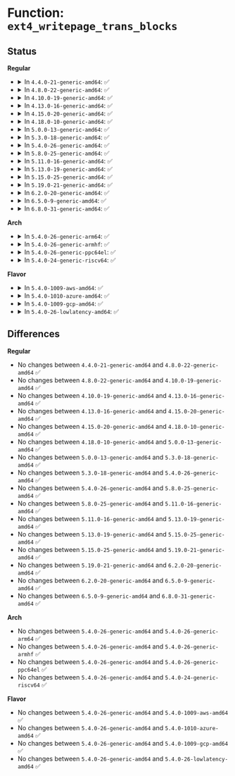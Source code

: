 # Function: <code>ext4_writepage_trans_blocks</code>

## Status
<b>Regular</b>
<ul>
<li>
<details>
<summary>In <code>4.4.0-21-generic-amd64</code>: ✅</summary>

```c
int ext4_writepage_trans_blocks(struct inode * inode)
```

```json
{
  "name": "ext4_writepage_trans_blocks",
  "collision_type": "Unique Global",
  "inline_type": "No",
  "funcs": [
    {
      "addr": 18446744071581575680,
      "name": "ext4_writepage_trans_blocks",
      "external": true,
      "loc": "fs/ext4/inode.c:4984",
      "file": "fs/ext4/inode.c",
      "inline": "seen, unknown",
      "caller_inline": [],
      "caller_func": [
        "fs/ext4/inode.c:ext4_writepage",
        "fs/ext4/inode.c:ext4_punch_hole",
        "fs/ext4/inode.c:ext4_truncate",
        "fs/ext4/inode.c:ext4_write_begin",
        "fs/ext4/inode.c:ext4_page_mkwrite",
        "fs/ext4/extents.c:ext4_collapse_range",
        "fs/ext4/extents.c:ext4_insert_range",
        "fs/ext4/move_extent.c:move_extent_per_page",
        "fs/ext4/xattr.c:ext4_xattr_set",
        "fs/ext4/inline.c:ext4_try_to_write_inline_data",
        "fs/ext4/inline.c:ext4_inline_data_truncate",
        "fs/ext4/inline.c:ext4_convert_inline_data",
        "fs/ext4/acl.c:ext4_set_acl",
        "fs/ext4/crypto_policy.c:ext4_process_policy"
      ]
    }
  ],
  "symbols": [
    {
      "addr": 18446744071581575680,
      "name": "ext4_writepage_trans_blocks",
      "section": ".text",
      "bind": "STB_GLOBAL",
      "size": 160
    }
  ]
}
```
</details>
</li>
<li>
<details>
<summary>In <code>4.8.0-22-generic-amd64</code>: ✅</summary>

```c
int ext4_writepage_trans_blocks(struct inode * inode)
```

```json
{
  "name": "ext4_writepage_trans_blocks",
  "collision_type": "Unique Global",
  "inline_type": "No",
  "funcs": [
    {
      "addr": 18446744071581763824,
      "name": "ext4_writepage_trans_blocks",
      "external": true,
      "loc": "fs/ext4/inode.c:5325",
      "file": "fs/ext4/inode.c",
      "inline": "seen, unknown",
      "caller_inline": [],
      "caller_func": [
        "fs/ext4/inode.c:ext4_page_mkwrite",
        "fs/ext4/inode.c:ext4_truncate",
        "fs/ext4/inode.c:ext4_punch_hole",
        "fs/ext4/inode.c:ext4_writepage",
        "fs/ext4/inode.c:ext4_write_begin",
        "fs/ext4/extents.c:ext4_insert_range",
        "fs/ext4/extents.c:ext4_collapse_range",
        "fs/ext4/move_extent.c:move_extent_per_page",
        "fs/ext4/xattr.c:ext4_xattr_set",
        "fs/ext4/inline.c:ext4_convert_inline_data",
        "fs/ext4/inline.c:ext4_inline_data_truncate",
        "fs/ext4/inline.c:ext4_try_to_write_inline_data",
        "fs/ext4/acl.c:ext4_set_acl"
      ]
    }
  ],
  "symbols": [
    {
      "addr": 18446744071581763824,
      "name": "ext4_writepage_trans_blocks",
      "section": ".text",
      "bind": "STB_GLOBAL",
      "size": 154
    }
  ]
}
```
</details>
</li>
<li>
<details>
<summary>In <code>4.10.0-19-generic-amd64</code>: ✅</summary>

```c
int ext4_writepage_trans_blocks(struct inode * inode)
```

```json
{
  "name": "ext4_writepage_trans_blocks",
  "collision_type": "Unique Global",
  "inline_type": "No",
  "funcs": [
    {
      "addr": 18446744071581852864,
      "name": "ext4_writepage_trans_blocks",
      "external": true,
      "loc": "fs/ext4/inode.c:5469",
      "file": "fs/ext4/inode.c",
      "inline": "seen, unknown",
      "caller_inline": [],
      "caller_func": [
        "fs/ext4/inode.c:ext4_page_mkwrite",
        "fs/ext4/inode.c:ext4_truncate",
        "fs/ext4/inode.c:ext4_punch_hole",
        "fs/ext4/inode.c:ext4_writepage",
        "fs/ext4/inode.c:ext4_write_begin",
        "fs/ext4/super.c:ext4_set_context",
        "fs/ext4/extents.c:ext4_insert_range",
        "fs/ext4/extents.c:ext4_collapse_range",
        "fs/ext4/move_extent.c:move_extent_per_page",
        "fs/ext4/xattr.c:ext4_xattr_set",
        "fs/ext4/inline.c:ext4_convert_inline_data",
        "fs/ext4/inline.c:ext4_inline_data_truncate",
        "fs/ext4/inline.c:ext4_try_to_write_inline_data",
        "fs/ext4/acl.c:ext4_set_acl"
      ]
    }
  ],
  "symbols": [
    {
      "addr": 18446744071581852864,
      "name": "ext4_writepage_trans_blocks",
      "section": ".text",
      "bind": "STB_GLOBAL",
      "size": 171
    }
  ]
}
```
</details>
</li>
<li>
<details>
<summary>In <code>4.13.0-16-generic-amd64</code>: ✅</summary>

```c
int ext4_writepage_trans_blocks(struct inode * inode)
```

```json
{
  "name": "ext4_writepage_trans_blocks",
  "collision_type": "Unique Global",
  "inline_type": "No",
  "funcs": [
    {
      "addr": 18446744071582000576,
      "name": "ext4_writepage_trans_blocks",
      "external": true,
      "loc": "fs/ext4/inode.c:5629",
      "file": "fs/ext4/inode.c",
      "inline": "seen, unknown",
      "caller_inline": [],
      "caller_func": [
        "fs/ext4/extents.c:ext4_insert_range",
        "fs/ext4/extents.c:ext4_collapse_range",
        "fs/ext4/inline.c:ext4_convert_inline_data",
        "fs/ext4/inline.c:ext4_inline_data_truncate",
        "fs/ext4/inline.c:ext4_try_to_write_inline_data",
        "fs/ext4/inode.c:ext4_page_mkwrite",
        "fs/ext4/inode.c:ext4_truncate",
        "fs/ext4/inode.c:ext4_punch_hole",
        "fs/ext4/inode.c:ext4_writepage",
        "fs/ext4/inode.c:ext4_write_begin",
        "fs/ext4/move_extent.c:move_extent_per_page",
        "fs/ext4/xattr.c:__ext4_xattr_set_credits"
      ]
    }
  ],
  "symbols": [
    {
      "addr": 18446744071582000576,
      "name": "ext4_writepage_trans_blocks",
      "section": ".text",
      "bind": "STB_GLOBAL",
      "size": 168
    }
  ]
}
```
</details>
</li>
<li>
<details>
<summary>In <code>4.15.0-20-generic-amd64</code>: ✅</summary>

```c
int ext4_writepage_trans_blocks(struct inode * inode)
```

```json
{
  "name": "ext4_writepage_trans_blocks",
  "collision_type": "Unique Global",
  "inline_type": "No",
  "funcs": [
    {
      "addr": 18446744071582150480,
      "name": "ext4_writepage_trans_blocks",
      "external": true,
      "loc": "fs/ext4/inode.c:5682",
      "file": "fs/ext4/inode.c",
      "inline": "seen, unknown",
      "caller_inline": [],
      "caller_func": [
        "fs/ext4/extents.c:ext4_insert_range",
        "fs/ext4/extents.c:ext4_collapse_range",
        "fs/ext4/inline.c:ext4_convert_inline_data",
        "fs/ext4/inline.c:ext4_inline_data_truncate",
        "fs/ext4/inline.c:ext4_try_to_write_inline_data",
        "fs/ext4/inode.c:ext4_page_mkwrite",
        "fs/ext4/inode.c:ext4_truncate",
        "fs/ext4/inode.c:ext4_punch_hole",
        "fs/ext4/inode.c:ext4_writepage",
        "fs/ext4/inode.c:ext4_write_begin",
        "fs/ext4/move_extent.c:move_extent_per_page",
        "fs/ext4/xattr.c:__ext4_xattr_set_credits"
      ]
    }
  ],
  "symbols": [
    {
      "addr": 18446744071582150480,
      "name": "ext4_writepage_trans_blocks",
      "section": ".text",
      "bind": "STB_GLOBAL",
      "size": 168
    }
  ]
}
```
</details>
</li>
<li>
<details>
<summary>In <code>4.18.0-10-generic-amd64</code>: ✅</summary>

```c
int ext4_writepage_trans_blocks(struct inode * inode)
```

```json
{
  "name": "ext4_writepage_trans_blocks",
  "collision_type": "Unique Global",
  "inline_type": "No",
  "funcs": [
    {
      "addr": 18446744071582339968,
      "name": "ext4_writepage_trans_blocks",
      "external": true,
      "loc": "fs/ext4/inode.c:5778",
      "file": "fs/ext4/inode.c",
      "inline": "seen, unknown",
      "caller_inline": [],
      "caller_func": [
        "fs/ext4/extents.c:ext4_insert_range",
        "fs/ext4/extents.c:ext4_collapse_range",
        "fs/ext4/inline.c:ext4_convert_inline_data",
        "fs/ext4/inline.c:ext4_inline_data_truncate",
        "fs/ext4/inline.c:ext4_try_to_write_inline_data",
        "fs/ext4/inode.c:ext4_page_mkwrite",
        "fs/ext4/inode.c:ext4_truncate",
        "fs/ext4/inode.c:ext4_punch_hole",
        "fs/ext4/inode.c:ext4_writepage",
        "fs/ext4/inode.c:ext4_write_begin",
        "fs/ext4/move_extent.c:move_extent_per_page",
        "fs/ext4/xattr.c:__ext4_xattr_set_credits"
      ]
    }
  ],
  "symbols": [
    {
      "addr": 18446744071582339968,
      "name": "ext4_writepage_trans_blocks",
      "section": ".text",
      "bind": "STB_GLOBAL",
      "size": 171
    }
  ]
}
```
</details>
</li>
<li>
<details>
<summary>In <code>5.0.0-13-generic-amd64</code>: ✅</summary>

```c
int ext4_writepage_trans_blocks(struct inode * inode)
```

```json
{
  "name": "ext4_writepage_trans_blocks",
  "collision_type": "Unique Global",
  "inline_type": "No",
  "funcs": [
    {
      "addr": 18446744071582439088,
      "name": "ext4_writepage_trans_blocks",
      "external": true,
      "loc": "fs/ext4/inode.c:5830",
      "file": "fs/ext4/inode.c",
      "inline": "seen, unknown",
      "caller_inline": [],
      "caller_func": [
        "fs/ext4/extents.c:ext4_insert_range",
        "fs/ext4/extents.c:ext4_collapse_range",
        "fs/ext4/inline.c:ext4_convert_inline_data",
        "fs/ext4/inline.c:ext4_inline_data_truncate",
        "fs/ext4/inline.c:ext4_try_to_write_inline_data",
        "fs/ext4/inode.c:ext4_page_mkwrite",
        "fs/ext4/inode.c:ext4_truncate",
        "fs/ext4/inode.c:ext4_punch_hole",
        "fs/ext4/inode.c:ext4_writepage",
        "fs/ext4/inode.c:ext4_write_begin",
        "fs/ext4/move_extent.c:move_extent_per_page",
        "fs/ext4/xattr.c:__ext4_xattr_set_credits"
      ]
    }
  ],
  "symbols": [
    {
      "addr": 18446744071582439088,
      "name": "ext4_writepage_trans_blocks",
      "section": ".text",
      "bind": "STB_GLOBAL",
      "size": 171
    }
  ]
}
```
</details>
</li>
<li>
<details>
<summary>In <code>5.3.0-18-generic-amd64</code>: ✅</summary>

```c
int ext4_writepage_trans_blocks(struct inode * inode)
```

```json
{
  "name": "ext4_writepage_trans_blocks",
  "collision_type": "Unique Global",
  "inline_type": "No",
  "funcs": [
    {
      "addr": 18446744071582608560,
      "name": "ext4_writepage_trans_blocks",
      "external": true,
      "loc": "fs/ext4/inode.c:5852",
      "file": "fs/ext4/inode.c",
      "inline": "seen, unknown",
      "caller_inline": [],
      "caller_func": [
        "fs/ext4/extents.c:ext4_insert_range",
        "fs/ext4/extents.c:ext4_collapse_range",
        "fs/ext4/inline.c:ext4_convert_inline_data",
        "fs/ext4/inline.c:ext4_inline_data_truncate",
        "fs/ext4/inline.c:ext4_convert_inline_data_to_extent",
        "fs/ext4/inode.c:ext4_page_mkwrite",
        "fs/ext4/inode.c:ext4_truncate",
        "fs/ext4/inode.c:ext4_punch_hole",
        "fs/ext4/inode.c:__ext4_journalled_writepage",
        "fs/ext4/inode.c:ext4_write_begin",
        "fs/ext4/move_extent.c:move_extent_per_page",
        "fs/ext4/xattr.c:__ext4_xattr_set_credits"
      ]
    }
  ],
  "symbols": [
    {
      "addr": 18446744071582608560,
      "name": "ext4_writepage_trans_blocks",
      "section": ".text",
      "bind": "STB_GLOBAL",
      "size": 165
    }
  ]
}
```
</details>
</li>
<li>
<details>
<summary>In <code>5.4.0-26-generic-amd64</code>: ✅</summary>

```c
int ext4_writepage_trans_blocks(struct inode * inode)
```

```json
{
  "name": "ext4_writepage_trans_blocks",
  "collision_type": "Unique Global",
  "inline_type": "No",
  "funcs": [
    {
      "addr": 18446744071582709472,
      "name": "ext4_writepage_trans_blocks",
      "external": true,
      "loc": "fs/ext4/inode.c:5866",
      "file": "fs/ext4/inode.c",
      "inline": "seen, unknown",
      "caller_inline": [],
      "caller_func": [
        "fs/ext4/extents.c:ext4_insert_range",
        "fs/ext4/extents.c:ext4_collapse_range",
        "fs/ext4/inline.c:ext4_convert_inline_data",
        "fs/ext4/inline.c:ext4_inline_data_truncate",
        "fs/ext4/inline.c:ext4_convert_inline_data_to_extent",
        "fs/ext4/inode.c:ext4_page_mkwrite",
        "fs/ext4/inode.c:ext4_truncate",
        "fs/ext4/inode.c:ext4_punch_hole",
        "fs/ext4/inode.c:__ext4_journalled_writepage",
        "fs/ext4/inode.c:ext4_write_begin",
        "fs/ext4/move_extent.c:move_extent_per_page",
        "fs/ext4/xattr.c:__ext4_xattr_set_credits"
      ]
    }
  ],
  "symbols": [
    {
      "addr": 18446744071582709472,
      "name": "ext4_writepage_trans_blocks",
      "section": ".text",
      "bind": "STB_GLOBAL",
      "size": 165
    }
  ]
}
```
</details>
</li>
<li>
<details>
<summary>In <code>5.8.0-25-generic-amd64</code>: ✅</summary>

```c
int ext4_writepage_trans_blocks(struct inode * inode)
```

```json
{
  "name": "ext4_writepage_trans_blocks",
  "collision_type": "Unique Global",
  "inline_type": "No",
  "funcs": [
    {
      "addr": 18446744071583020912,
      "name": "ext4_writepage_trans_blocks",
      "external": true,
      "loc": "fs/ext4/inode.c:5587",
      "file": "fs/ext4/inode.c",
      "inline": "seen, unknown",
      "caller_inline": [],
      "caller_func": [
        "fs/ext4/extents.c:ext4_insert_range",
        "fs/ext4/extents.c:ext4_collapse_range",
        "fs/ext4/extents.c:ext4_ext_shift_path_extents",
        "fs/ext4/extents.c:ext4_ext_shift_path_extents",
        "fs/ext4/inline.c:ext4_convert_inline_data",
        "fs/ext4/inline.c:ext4_inline_data_truncate",
        "fs/ext4/inline.c:ext4_convert_inline_data_to_extent",
        "fs/ext4/inode.c:ext4_page_mkwrite",
        "fs/ext4/inode.c:ext4_truncate",
        "fs/ext4/inode.c:ext4_punch_hole",
        "fs/ext4/inode.c:__ext4_journalled_writepage",
        "fs/ext4/inode.c:ext4_write_begin",
        "fs/ext4/xattr.c:__ext4_xattr_set_credits"
      ]
    }
  ],
  "symbols": [
    {
      "addr": 18446744071583020912,
      "name": "ext4_writepage_trans_blocks",
      "section": ".text",
      "bind": "STB_GLOBAL",
      "size": 89
    }
  ]
}
```
</details>
</li>
<li>
<details>
<summary>In <code>5.11.0-16-generic-amd64</code>: ✅</summary>

```c
int ext4_writepage_trans_blocks(struct inode * inode)
```

```json
{
  "name": "ext4_writepage_trans_blocks",
  "collision_type": "Unique Global",
  "inline_type": "No",
  "funcs": [
    {
      "addr": 18446744071583096528,
      "name": "ext4_writepage_trans_blocks",
      "external": true,
      "loc": "fs/ext4/inode.c:5678",
      "file": "fs/ext4/inode.c",
      "inline": "seen, unknown",
      "caller_inline": [],
      "caller_func": [
        "fs/ext4/extents.c:ext4_insert_range",
        "fs/ext4/extents.c:ext4_collapse_range",
        "fs/ext4/extents.c:ext4_ext_shift_path_extents",
        "fs/ext4/extents.c:ext4_ext_shift_path_extents",
        "fs/ext4/inline.c:ext4_convert_inline_data",
        "fs/ext4/inline.c:ext4_inline_data_truncate",
        "fs/ext4/inline.c:ext4_convert_inline_data_to_extent",
        "fs/ext4/inode.c:ext4_page_mkwrite",
        "fs/ext4/inode.c:ext4_truncate",
        "fs/ext4/inode.c:ext4_punch_hole",
        "fs/ext4/inode.c:__ext4_journalled_writepage",
        "fs/ext4/inode.c:ext4_write_begin",
        "fs/ext4/xattr.c:__ext4_xattr_set_credits"
      ]
    }
  ],
  "symbols": [
    {
      "addr": 18446744071583096528,
      "name": "ext4_writepage_trans_blocks",
      "section": ".text",
      "bind": "STB_GLOBAL",
      "size": 89
    }
  ]
}
```
</details>
</li>
<li>
<details>
<summary>In <code>5.13.0-19-generic-amd64</code>: ✅</summary>

```c
int ext4_writepage_trans_blocks(struct inode * inode)
```

```json
{
  "name": "ext4_writepage_trans_blocks",
  "collision_type": "Unique Global",
  "inline_type": "No",
  "funcs": [
    {
      "addr": 18446744071583121552,
      "name": "ext4_writepage_trans_blocks",
      "external": true,
      "loc": "fs/ext4/inode.c:5675",
      "file": "fs/ext4/inode.c",
      "inline": "seen, unknown",
      "caller_inline": [],
      "caller_func": [
        "fs/ext4/extents.c:ext4_insert_range",
        "fs/ext4/extents.c:ext4_collapse_range",
        "fs/ext4/extents.c:ext4_ext_shift_path_extents",
        "fs/ext4/extents.c:ext4_ext_shift_path_extents",
        "fs/ext4/inline.c:ext4_convert_inline_data",
        "fs/ext4/inline.c:ext4_inline_data_truncate",
        "fs/ext4/inline.c:ext4_convert_inline_data_to_extent",
        "fs/ext4/inode.c:ext4_page_mkwrite",
        "fs/ext4/inode.c:ext4_truncate",
        "fs/ext4/inode.c:ext4_punch_hole",
        "fs/ext4/inode.c:__ext4_journalled_writepage",
        "fs/ext4/inode.c:ext4_write_begin",
        "fs/ext4/xattr.c:__ext4_xattr_set_credits"
      ]
    }
  ],
  "symbols": [
    {
      "addr": 18446744071583121552,
      "name": "ext4_writepage_trans_blocks",
      "section": ".text",
      "bind": "STB_GLOBAL",
      "size": 89
    }
  ]
}
```
</details>
</li>
<li>
<details>
<summary>In <code>5.15.0-25-generic-amd64</code>: ✅</summary>

```c
int ext4_writepage_trans_blocks(struct inode * inode)
```

```json
{
  "name": "ext4_writepage_trans_blocks",
  "collision_type": "Unique Global",
  "inline_type": "No",
  "funcs": [
    {
      "addr": 18446744071583462384,
      "name": "ext4_writepage_trans_blocks",
      "external": true,
      "loc": "fs/ext4/inode.c:5614",
      "file": "fs/ext4/inode.c",
      "inline": "seen, unknown",
      "caller_inline": [],
      "caller_func": [
        "fs/ext4/extents.c:ext4_insert_range",
        "fs/ext4/extents.c:ext4_collapse_range",
        "fs/ext4/extents.c:ext4_ext_shift_path_extents",
        "fs/ext4/inline.c:ext4_convert_inline_data",
        "fs/ext4/inline.c:ext4_inline_data_truncate",
        "fs/ext4/inline.c:ext4_convert_inline_data_to_extent",
        "fs/ext4/inode.c:ext4_page_mkwrite",
        "fs/ext4/inode.c:ext4_truncate",
        "fs/ext4/inode.c:ext4_punch_hole",
        "fs/ext4/inode.c:__ext4_journalled_writepage",
        "fs/ext4/inode.c:ext4_write_begin",
        "fs/ext4/xattr.c:__ext4_xattr_set_credits"
      ]
    }
  ],
  "symbols": [
    {
      "addr": 18446744071583462384,
      "name": "ext4_writepage_trans_blocks",
      "section": ".text",
      "bind": "STB_GLOBAL",
      "size": 89
    }
  ]
}
```
</details>
</li>
<li>
<details>
<summary>In <code>5.19.0-21-generic-amd64</code>: ✅</summary>

```c
int ext4_writepage_trans_blocks(struct inode * inode)
```

```json
{
  "name": "ext4_writepage_trans_blocks",
  "collision_type": "Unique Global",
  "inline_type": "No",
  "funcs": [
    {
      "addr": 18446744071583985632,
      "name": "ext4_writepage_trans_blocks",
      "external": true,
      "loc": "fs/ext4/inode.c:5692",
      "file": "fs/ext4/inode.c",
      "inline": "seen, unknown",
      "caller_inline": [],
      "caller_func": [
        "fs/ext4/extents.c:ext4_insert_range",
        "fs/ext4/extents.c:ext4_collapse_range",
        "fs/ext4/extents.c:ext4_ext_shift_path_extents",
        "fs/ext4/inline.c:ext4_convert_inline_data",
        "fs/ext4/inline.c:ext4_inline_data_truncate",
        "fs/ext4/inline.c:ext4_convert_inline_data_to_extent",
        "fs/ext4/inode.c:ext4_page_mkwrite",
        "fs/ext4/inode.c:ext4_truncate",
        "fs/ext4/inode.c:ext4_punch_hole",
        "fs/ext4/inode.c:__ext4_journalled_writepage",
        "fs/ext4/inode.c:ext4_write_begin",
        "fs/ext4/xattr.c:__ext4_xattr_set_credits"
      ]
    }
  ],
  "symbols": [
    {
      "addr": 18446744071583985632,
      "name": "ext4_writepage_trans_blocks",
      "section": ".text",
      "bind": "STB_GLOBAL",
      "size": 99
    }
  ]
}
```
</details>
</li>
<li>
<details>
<summary>In <code>6.2.0-20-generic-amd64</code>: ✅</summary>

```c
int ext4_writepage_trans_blocks(struct inode * inode)
```

```json
{
  "name": "ext4_writepage_trans_blocks",
  "collision_type": "Unique Global",
  "inline_type": "No",
  "funcs": [
    {
      "addr": 18446744071584614800,
      "name": "ext4_writepage_trans_blocks",
      "external": true,
      "loc": "fs/ext4/inode.c:5831",
      "file": "fs/ext4/inode.c",
      "inline": "seen, unknown",
      "caller_inline": [],
      "caller_func": [
        "fs/ext4/extents.c:ext4_insert_range",
        "fs/ext4/extents.c:ext4_collapse_range",
        "fs/ext4/extents.c:ext4_ext_shift_path_extents",
        "fs/ext4/inline.c:ext4_convert_inline_data",
        "fs/ext4/inline.c:ext4_inline_data_truncate",
        "fs/ext4/inline.c:ext4_convert_inline_data_to_extent",
        "fs/ext4/inode.c:ext4_page_mkwrite",
        "fs/ext4/inode.c:ext4_truncate",
        "fs/ext4/inode.c:ext4_punch_hole",
        "fs/ext4/inode.c:__ext4_journalled_writepage",
        "fs/ext4/inode.c:ext4_write_begin",
        "fs/ext4/xattr.c:__ext4_xattr_set_credits"
      ]
    }
  ],
  "symbols": [
    {
      "addr": 18446744071584614800,
      "name": "ext4_writepage_trans_blocks",
      "section": ".text",
      "bind": "STB_GLOBAL",
      "size": 99
    }
  ]
}
```
</details>
</li>
<li>
<details>
<summary>In <code>6.5.0-9-generic-amd64</code>: ✅</summary>

```c
int ext4_writepage_trans_blocks(struct inode * inode)
```

```json
{
  "name": "ext4_writepage_trans_blocks",
  "collision_type": "Unique Global",
  "inline_type": "No",
  "funcs": [
    {
      "addr": 18446744071584841536,
      "name": "ext4_writepage_trans_blocks",
      "external": true,
      "loc": "fs/ext4/inode.c:5643",
      "file": "fs/ext4/inode.c",
      "inline": "seen, unknown",
      "caller_inline": [],
      "caller_func": [
        "fs/ext4/extents.c:ext4_insert_range",
        "fs/ext4/extents.c:ext4_collapse_range",
        "fs/ext4/extents.c:ext4_ext_shift_path_extents",
        "fs/ext4/inline.c:ext4_convert_inline_data",
        "fs/ext4/inline.c:ext4_inline_data_truncate",
        "fs/ext4/inline.c:ext4_convert_inline_data_to_extent",
        "fs/ext4/inode.c:ext4_page_mkwrite",
        "fs/ext4/inode.c:ext4_truncate",
        "fs/ext4/inode.c:ext4_punch_hole",
        "fs/ext4/inode.c:ext4_write_begin",
        "fs/ext4/xattr.c:__ext4_xattr_set_credits"
      ]
    }
  ],
  "symbols": [
    {
      "addr": 18446744071584841536,
      "name": "ext4_writepage_trans_blocks",
      "section": ".text",
      "bind": "STB_GLOBAL",
      "size": 99
    }
  ]
}
```
</details>
</li>
<li>
<details>
<summary>In <code>6.8.0-31-generic-amd64</code>: ✅</summary>

```c
int ext4_writepage_trans_blocks(struct inode * inode)
```

```json
{
  "name": "ext4_writepage_trans_blocks",
  "collision_type": "Unique Global",
  "inline_type": "No",
  "funcs": [
    {
      "addr": 18446744071585074400,
      "name": "ext4_writepage_trans_blocks",
      "external": true,
      "loc": "fs/ext4/inode.c:5663",
      "file": "fs/ext4/inode.c",
      "inline": "seen, unknown",
      "caller_inline": [],
      "caller_func": [
        "fs/ext4/extents.c:ext4_insert_range",
        "fs/ext4/extents.c:ext4_collapse_range",
        "fs/ext4/extents.c:ext4_ext_shift_path_extents",
        "fs/ext4/inline.c:ext4_convert_inline_data",
        "fs/ext4/inline.c:ext4_inline_data_truncate",
        "fs/ext4/inline.c:ext4_convert_inline_data_to_extent",
        "fs/ext4/inode.c:ext4_page_mkwrite",
        "fs/ext4/inode.c:ext4_truncate",
        "fs/ext4/inode.c:ext4_punch_hole",
        "fs/ext4/inode.c:ext4_write_begin",
        "fs/ext4/xattr.c:__ext4_xattr_set_credits"
      ]
    }
  ],
  "symbols": [
    {
      "addr": 18446744071585074400,
      "name": "ext4_writepage_trans_blocks",
      "section": ".text",
      "bind": "STB_GLOBAL",
      "size": 99
    }
  ]
}
```
</details>
</li>
</ul>
<b>Arch</b>
<ul>
<li>
<details>
<summary>In <code>5.4.0-26-generic-arm64</code>: ✅</summary>

```c
int ext4_writepage_trans_blocks(struct inode * inode)
```

```json
{
  "name": "ext4_writepage_trans_blocks",
  "collision_type": "Unique Global",
  "inline_type": "No",
  "funcs": [
    {
      "addr": 18446603336494366840,
      "name": "ext4_writepage_trans_blocks",
      "external": true,
      "loc": "fs/ext4/inode.c:5866",
      "file": "fs/ext4/inode.c",
      "inline": "seen, unknown",
      "caller_inline": [],
      "caller_func": [
        "fs/ext4/extents.c:ext4_insert_range",
        "fs/ext4/extents.c:ext4_collapse_range",
        "fs/ext4/inline.c:ext4_convert_inline_data",
        "fs/ext4/inline.c:ext4_inline_data_truncate",
        "fs/ext4/inline.c:ext4_convert_inline_data_to_extent",
        "fs/ext4/inode.c:ext4_page_mkwrite",
        "fs/ext4/inode.c:ext4_truncate",
        "fs/ext4/inode.c:ext4_punch_hole",
        "fs/ext4/inode.c:__ext4_journalled_writepage",
        "fs/ext4/inode.c:ext4_write_begin",
        "fs/ext4/move_extent.c:move_extent_per_page",
        "fs/ext4/xattr.c:__ext4_xattr_set_credits"
      ]
    }
  ],
  "symbols": [
    {
      "addr": 18446603336494366840,
      "name": "ext4_writepage_trans_blocks",
      "section": ".text",
      "bind": "STB_GLOBAL",
      "size": 176
    }
  ]
}
```
</details>
</li>
<li>
<details>
<summary>In <code>5.4.0-26-generic-armhf</code>: ✅</summary>

```c
int ext4_writepage_trans_blocks(struct inode * inode)
```

```json
{
  "name": "ext4_writepage_trans_blocks",
  "collision_type": "Unique Global",
  "inline_type": "No",
  "funcs": [
    {
      "addr": 3227801320,
      "name": "ext4_writepage_trans_blocks",
      "external": true,
      "loc": "fs/ext4/inode.c:5866",
      "file": "fs/ext4/inode.c",
      "inline": "seen, unknown",
      "caller_inline": [],
      "caller_func": [
        "fs/ext4/extents.c:ext4_insert_range",
        "fs/ext4/extents.c:ext4_collapse_range",
        "fs/ext4/inline.c:ext4_convert_inline_data",
        "fs/ext4/inline.c:ext4_inline_data_truncate",
        "fs/ext4/inline.c:ext4_convert_inline_data_to_extent",
        "fs/ext4/inode.c:ext4_page_mkwrite",
        "fs/ext4/inode.c:ext4_truncate",
        "fs/ext4/inode.c:ext4_punch_hole",
        "fs/ext4/inode.c:__ext4_journalled_writepage",
        "fs/ext4/inode.c:ext4_write_begin",
        "fs/ext4/move_extent.c:move_extent_per_page",
        "fs/ext4/xattr.c:__ext4_xattr_set_credits"
      ]
    }
  ],
  "symbols": [
    {
      "addr": 3227801320,
      "name": "ext4_writepage_trans_blocks",
      "section": ".text",
      "bind": "STB_GLOBAL",
      "size": 180
    }
  ]
}
```
</details>
</li>
<li>
<details>
<summary>In <code>5.4.0-26-generic-ppc64el</code>: ✅</summary>

```c
int ext4_writepage_trans_blocks(struct inode * inode)
```

```json
{
  "name": "ext4_writepage_trans_blocks",
  "collision_type": "Unique Global",
  "inline_type": "No",
  "funcs": [
    {
      "addr": 13835058055288099328,
      "name": "ext4_writepage_trans_blocks",
      "external": true,
      "loc": "fs/ext4/inode.c:5866",
      "file": "fs/ext4/inode.c",
      "inline": "seen, unknown",
      "caller_inline": [],
      "caller_func": [
        "fs/ext4/extents.c:ext4_insert_range",
        "fs/ext4/extents.c:ext4_collapse_range",
        "fs/ext4/inline.c:ext4_convert_inline_data",
        "fs/ext4/inline.c:ext4_inline_data_truncate",
        "fs/ext4/inline.c:ext4_convert_inline_data_to_extent",
        "fs/ext4/inode.c:ext4_page_mkwrite",
        "fs/ext4/inode.c:ext4_truncate",
        "fs/ext4/inode.c:ext4_punch_hole",
        "fs/ext4/inode.c:__ext4_journalled_writepage",
        "fs/ext4/inode.c:ext4_write_begin",
        "fs/ext4/inode.c:ext4_write_begin",
        "fs/ext4/move_extent.c:move_extent_per_page",
        "fs/ext4/xattr.c:__ext4_xattr_set_credits"
      ]
    }
  ],
  "symbols": [
    {
      "addr": 13835058055288099328,
      "name": "ext4_writepage_trans_blocks",
      "section": ".text",
      "bind": "STB_GLOBAL",
      "size": 268
    }
  ]
}
```
</details>
</li>
<li>
<details>
<summary>In <code>5.4.0-24-generic-riscv64</code>: ✅</summary>

```c
int ext4_writepage_trans_blocks(struct inode * inode)
```

```json
{
  "name": "ext4_writepage_trans_blocks",
  "collision_type": "Unique Global",
  "inline_type": "No",
  "funcs": [
    {
      "addr": 18446743936273794530,
      "name": "ext4_writepage_trans_blocks",
      "external": true,
      "loc": "fs/ext4/inode.c:5866",
      "file": "fs/ext4/inode.c",
      "inline": "seen, unknown",
      "caller_inline": [],
      "caller_func": [
        "fs/ext4/extents.c:ext4_insert_range",
        "fs/ext4/extents.c:ext4_collapse_range",
        "fs/ext4/inline.c:ext4_convert_inline_data",
        "fs/ext4/inline.c:ext4_inline_data_truncate",
        "fs/ext4/inline.c:ext4_convert_inline_data_to_extent",
        "fs/ext4/inode.c:ext4_page_mkwrite",
        "fs/ext4/inode.c:ext4_truncate",
        "fs/ext4/inode.c:ext4_punch_hole",
        "fs/ext4/inode.c:__ext4_journalled_writepage",
        "fs/ext4/inode.c:ext4_write_begin",
        "fs/ext4/move_extent.c:move_extent_per_page",
        "fs/ext4/xattr.c:__ext4_xattr_set_credits"
      ]
    }
  ],
  "symbols": [
    {
      "addr": 18446743936273794530,
      "name": "ext4_writepage_trans_blocks",
      "section": ".text",
      "bind": "STB_GLOBAL",
      "size": 176
    }
  ]
}
```
</details>
</li>
</ul>
<b>Flavor</b>
<ul>
<li>
<details>
<summary>In <code>5.4.0-1009-aws-amd64</code>: ✅</summary>

```c
int ext4_writepage_trans_blocks(struct inode * inode)
```

```json
{
  "name": "ext4_writepage_trans_blocks",
  "collision_type": "Unique Global",
  "inline_type": "No",
  "funcs": [
    {
      "addr": 18446744071582678208,
      "name": "ext4_writepage_trans_blocks",
      "external": true,
      "loc": "fs/ext4/inode.c:5866",
      "file": "fs/ext4/inode.c",
      "inline": "seen, unknown",
      "caller_inline": [],
      "caller_func": [
        "fs/ext4/extents.c:ext4_insert_range",
        "fs/ext4/extents.c:ext4_collapse_range",
        "fs/ext4/inline.c:ext4_convert_inline_data",
        "fs/ext4/inline.c:ext4_inline_data_truncate",
        "fs/ext4/inline.c:ext4_convert_inline_data_to_extent",
        "fs/ext4/inode.c:ext4_page_mkwrite",
        "fs/ext4/inode.c:ext4_truncate",
        "fs/ext4/inode.c:ext4_punch_hole",
        "fs/ext4/inode.c:__ext4_journalled_writepage",
        "fs/ext4/inode.c:ext4_write_begin",
        "fs/ext4/move_extent.c:move_extent_per_page",
        "fs/ext4/xattr.c:__ext4_xattr_set_credits"
      ]
    }
  ],
  "symbols": [
    {
      "addr": 18446744071582678208,
      "name": "ext4_writepage_trans_blocks",
      "section": ".text",
      "bind": "STB_GLOBAL",
      "size": 165
    }
  ]
}
```
</details>
</li>
<li>
<details>
<summary>In <code>5.4.0-1010-azure-amd64</code>: ✅</summary>

```c
int ext4_writepage_trans_blocks(struct inode * inode)
```

```json
{
  "name": "ext4_writepage_trans_blocks",
  "collision_type": "Unique Global",
  "inline_type": "No",
  "funcs": [
    {
      "addr": 18446744071582615376,
      "name": "ext4_writepage_trans_blocks",
      "external": true,
      "loc": "fs/ext4/inode.c:5866",
      "file": "fs/ext4/inode.c",
      "inline": "seen, unknown",
      "caller_inline": [],
      "caller_func": [
        "fs/ext4/extents.c:ext4_insert_range",
        "fs/ext4/extents.c:ext4_collapse_range",
        "fs/ext4/inline.c:ext4_convert_inline_data",
        "fs/ext4/inline.c:ext4_inline_data_truncate",
        "fs/ext4/inline.c:ext4_convert_inline_data_to_extent",
        "fs/ext4/inode.c:ext4_page_mkwrite",
        "fs/ext4/inode.c:ext4_truncate",
        "fs/ext4/inode.c:ext4_punch_hole",
        "fs/ext4/inode.c:__ext4_journalled_writepage",
        "fs/ext4/inode.c:ext4_write_begin",
        "fs/ext4/move_extent.c:move_extent_per_page",
        "fs/ext4/xattr.c:__ext4_xattr_set_credits"
      ]
    }
  ],
  "symbols": [
    {
      "addr": 18446744071582615376,
      "name": "ext4_writepage_trans_blocks",
      "section": ".text",
      "bind": "STB_GLOBAL",
      "size": 165
    }
  ]
}
```
</details>
</li>
<li>
<details>
<summary>In <code>5.4.0-1009-gcp-amd64</code>: ✅</summary>

```c
int ext4_writepage_trans_blocks(struct inode * inode)
```

```json
{
  "name": "ext4_writepage_trans_blocks",
  "collision_type": "Unique Global",
  "inline_type": "No",
  "funcs": [
    {
      "addr": 18446744071582668064,
      "name": "ext4_writepage_trans_blocks",
      "external": true,
      "loc": "fs/ext4/inode.c:5866",
      "file": "fs/ext4/inode.c",
      "inline": "seen, unknown",
      "caller_inline": [],
      "caller_func": [
        "fs/ext4/extents.c:ext4_insert_range",
        "fs/ext4/extents.c:ext4_collapse_range",
        "fs/ext4/inline.c:ext4_convert_inline_data",
        "fs/ext4/inline.c:ext4_inline_data_truncate",
        "fs/ext4/inline.c:ext4_convert_inline_data_to_extent",
        "fs/ext4/inode.c:ext4_page_mkwrite",
        "fs/ext4/inode.c:ext4_truncate",
        "fs/ext4/inode.c:ext4_punch_hole",
        "fs/ext4/inode.c:__ext4_journalled_writepage",
        "fs/ext4/inode.c:ext4_write_begin",
        "fs/ext4/move_extent.c:move_extent_per_page",
        "fs/ext4/xattr.c:__ext4_xattr_set_credits"
      ]
    }
  ],
  "symbols": [
    {
      "addr": 18446744071582668064,
      "name": "ext4_writepage_trans_blocks",
      "section": ".text",
      "bind": "STB_GLOBAL",
      "size": 165
    }
  ]
}
```
</details>
</li>
<li>
<details>
<summary>In <code>5.4.0-26-lowlatency-amd64</code>: ✅</summary>

```c
int ext4_writepage_trans_blocks(struct inode * inode)
```

```json
{
  "name": "ext4_writepage_trans_blocks",
  "collision_type": "Unique Global",
  "inline_type": "No",
  "funcs": [
    {
      "addr": 18446744071582751840,
      "name": "ext4_writepage_trans_blocks",
      "external": true,
      "loc": "fs/ext4/inode.c:5866",
      "file": "fs/ext4/inode.c",
      "inline": "seen, unknown",
      "caller_inline": [],
      "caller_func": [
        "fs/ext4/extents.c:ext4_insert_range",
        "fs/ext4/extents.c:ext4_collapse_range",
        "fs/ext4/inline.c:ext4_convert_inline_data",
        "fs/ext4/inline.c:ext4_inline_data_truncate",
        "fs/ext4/inline.c:ext4_convert_inline_data_to_extent",
        "fs/ext4/inode.c:ext4_page_mkwrite",
        "fs/ext4/inode.c:ext4_truncate",
        "fs/ext4/inode.c:ext4_punch_hole",
        "fs/ext4/inode.c:__ext4_journalled_writepage",
        "fs/ext4/inode.c:ext4_write_begin",
        "fs/ext4/move_extent.c:move_extent_per_page",
        "fs/ext4/xattr.c:__ext4_xattr_set_credits"
      ]
    }
  ],
  "symbols": [
    {
      "addr": 18446744071582751840,
      "name": "ext4_writepage_trans_blocks",
      "section": ".text",
      "bind": "STB_GLOBAL",
      "size": 165
    }
  ]
}
```
</details>
</li>
</ul>

## Differences
<b>Regular</b>
<ul>
<li>
No changes between <code>4.4.0-21-generic-amd64</code> and <code>4.8.0-22-generic-amd64</code> ✅
</li>
<li>
No changes between <code>4.8.0-22-generic-amd64</code> and <code>4.10.0-19-generic-amd64</code> ✅
</li>
<li>
No changes between <code>4.10.0-19-generic-amd64</code> and <code>4.13.0-16-generic-amd64</code> ✅
</li>
<li>
No changes between <code>4.13.0-16-generic-amd64</code> and <code>4.15.0-20-generic-amd64</code> ✅
</li>
<li>
No changes between <code>4.15.0-20-generic-amd64</code> and <code>4.18.0-10-generic-amd64</code> ✅
</li>
<li>
No changes between <code>4.18.0-10-generic-amd64</code> and <code>5.0.0-13-generic-amd64</code> ✅
</li>
<li>
No changes between <code>5.0.0-13-generic-amd64</code> and <code>5.3.0-18-generic-amd64</code> ✅
</li>
<li>
No changes between <code>5.3.0-18-generic-amd64</code> and <code>5.4.0-26-generic-amd64</code> ✅
</li>
<li>
No changes between <code>5.4.0-26-generic-amd64</code> and <code>5.8.0-25-generic-amd64</code> ✅
</li>
<li>
No changes between <code>5.8.0-25-generic-amd64</code> and <code>5.11.0-16-generic-amd64</code> ✅
</li>
<li>
No changes between <code>5.11.0-16-generic-amd64</code> and <code>5.13.0-19-generic-amd64</code> ✅
</li>
<li>
No changes between <code>5.13.0-19-generic-amd64</code> and <code>5.15.0-25-generic-amd64</code> ✅
</li>
<li>
No changes between <code>5.15.0-25-generic-amd64</code> and <code>5.19.0-21-generic-amd64</code> ✅
</li>
<li>
No changes between <code>5.19.0-21-generic-amd64</code> and <code>6.2.0-20-generic-amd64</code> ✅
</li>
<li>
No changes between <code>6.2.0-20-generic-amd64</code> and <code>6.5.0-9-generic-amd64</code> ✅
</li>
<li>
No changes between <code>6.5.0-9-generic-amd64</code> and <code>6.8.0-31-generic-amd64</code> ✅
</li>
</ul>
<b>Arch</b>
<ul>
<li>
No changes between <code>5.4.0-26-generic-amd64</code> and <code>5.4.0-26-generic-arm64</code> ✅
</li>
<li>
No changes between <code>5.4.0-26-generic-amd64</code> and <code>5.4.0-26-generic-armhf</code> ✅
</li>
<li>
No changes between <code>5.4.0-26-generic-amd64</code> and <code>5.4.0-26-generic-ppc64el</code> ✅
</li>
<li>
No changes between <code>5.4.0-26-generic-amd64</code> and <code>5.4.0-24-generic-riscv64</code> ✅
</li>
</ul>
<b>Flavor</b>
<ul>
<li>
No changes between <code>5.4.0-26-generic-amd64</code> and <code>5.4.0-1009-aws-amd64</code> ✅
</li>
<li>
No changes between <code>5.4.0-26-generic-amd64</code> and <code>5.4.0-1010-azure-amd64</code> ✅
</li>
<li>
No changes between <code>5.4.0-26-generic-amd64</code> and <code>5.4.0-1009-gcp-amd64</code> ✅
</li>
<li>
No changes between <code>5.4.0-26-generic-amd64</code> and <code>5.4.0-26-lowlatency-amd64</code> ✅
</li>
</ul>
